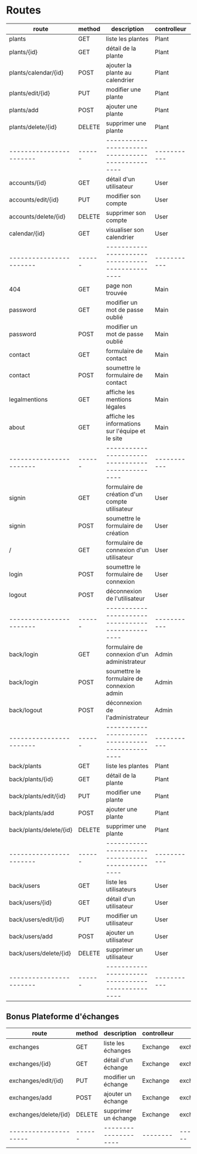 # Routes

| route                   | method | description                                      | controlleur | nom                       |
| ----------------------- | ------ | ------------------------------------------------ | ----------- | ------------------------- |
| plants                  | GET    | liste les plantes                                | Plant       | plant_browse              |
| plants/{id}             | GET    | détail de la plante                              | Plant       | plant_read                |
| plants/calendar/{id}    | POST   | ajouter la plante au calendrier                  | Plant       | plant_calendar            |
| plants/edit/{id}        | PUT    | modifier une plante                              | Plant       | plant_edit                |
| plants/add              | POST   | ajouter une plante                               | Plant       | plant_add                 |
| plants/delete/{id}      | DELETE | supprimer une plante                             | Plant       | plant_delete              |
| ----------------------- | ------ | ------------------------------------------------ | ----------- | ------------              |
| accounts/{id}           | GET    | détail d'un utilisateur                          | User        | account_read              |
| accounts/edit/{id}      | PUT    | modifier son compte                              | User        | account_edit              |
| accounts/delete/{id}    | DELETE | supprimer son compte                             | User        | account_delete            |
| calendar/{id}           | GET    | visualiser son calendrier                        | User        | account_calendar          |
| ----------------------- | ------ | ------------------------------------------------ | ----------- | ------------              |
| 404                     | GET    | page non trouvée                                 | Main        | 404                       |
| password                | GET    | modifier un mot de passe oublié                  | Main        | forgotten_password        |
| password                | POST   | modifier un mot de passe oublié                  | Main        | forgotten_password_submit |
| contact                 | GET    | formulaire de contact                            | Main        | contact                   |
| contact                 | POST   | soumettre le formulaire de contact               | Main        | contact_submit            |
| legalmentions           | GET    | affiche les mentions légales                     | Main        | legal_mentions            |
| about                   | GET    | affiche les informations sur l'équipe et le site | Main        | about                     |
| ----------------------- | ------ | ------------------------------------------------ | ----------- | ------------------        |
| signin                  | GET    | formulaire de création d'un compte utilisateur   | User        | user_signin               |
| signin                  | POST   | soumettre le formulaire de création              | User        | user_signin_submit        |
| /                       | GET    | formulaire de connexion d'un utilisateur         | User        | user_login                |
| login                   | POST   | soumettre le formulaire de connexion             | User        | user_login_submit         |
| logout                  | POST   | déconnexion de l'utilisateur                     | User        | user_logout               |
| ----------------------- | ------ | ------------------------------------------------ | ----------- | ------------              |
| back/login              | GET    | formulaire de connexion d'un administrateur      | Admin       | admin_login               |
| back/login              | POST   | soumettre le formulaire de connexion admin       | Admin       | admin_login_submit        |
| back/logout             | POST   | déconnexion de l'administrateur                  | Admin       | admin_logout              |
| ----------------------- | ------ | ------------------------------------------------ | ----------- | ------------------        |
| back/plants             | GET    | liste les plantes                                | Plant       | plant_browse              |
| back/plants/{id}        | GET    | détail de la plante                              | Plant       | plant_read                |
| back/plants/edit/{id}   | PUT    | modifier une plante                              | Plant       | plant_edit                |
| back/plants/add         | POST   | ajouter une plante                               | Plant       | plant_add                 |
| back/plants/delete/{id} | DELETE | supprimer une plante                             | Plant       | plant_delete              |
| ----------------------- | ------ | ------------------------------------------------ | ----------- | ------------              |
| back/users              | GET    | liste les utilisateurs                           | User        | user_browse               |
| back/users/{id}         | GET    | détail d'un utilisateur                          | User        | user_read                 |
| back/users/edit/{id}    | PUT    | modifier un utilisateur                          | User        | user_edit                 |
| back/users/add          | POST   | ajouter un utilisateur                           | User        | user_add                  |
| back/users/delete/{id}  | DELETE | supprimer un utilisateur                         | User        | user_delete               |
| ----------------------- | ------ | ------------------------------------------------ | ----------- | ------------              |

## Bonus Plateforme d'échanges

| route                 | method | description          | controlleur | nom             |
| --------------------- | ------ | -------------------- | ----------- | --------------- |
| exchanges             | GET    | liste les échanges   | Exchange    | exchange_browse |
| exchanges/{id}        | GET    | détail d'un échange  | Exchange    | exchange_read   |
| exchanges/edit/{id}   | PUT    | modifier un échange  | Exchange    | exchange_edit   |
| exchanges/add         | POST   | ajouter un échange   | Exchange    | exchange_add    |
| exchanges/delete/{id} | DELETE | supprimer un échange | Exchange    | exchange_delete |
| --------------------- | ------ | -------------------- | --------    | --------------- |
